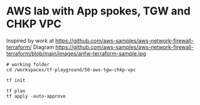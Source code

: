 # AWS lab with App spokes, TGW and CHKP VPC

Inspired by work at https://github.com/aws-samples/aws-network-firewall-terraform/
Diagram https://github.com/aws-samples/aws-network-firewall-terraform/blob/main/images/anfw-terraform-sample.jpg

```shell
# working folder
cd /workspaces/tf-playground/50-aws-tgw-chkp-vpc

tf init

tf plan
tf apply -auto-approve
```